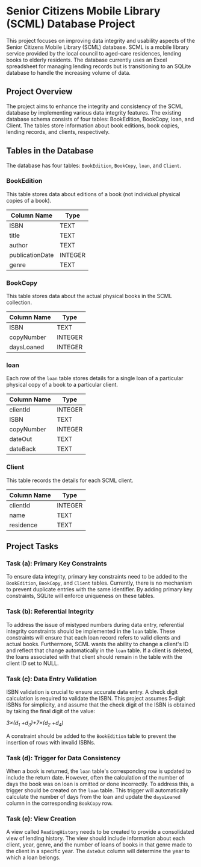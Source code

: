 # Senior Citizens Mobile Library (SCML) Database Project

This project focuses on improving data integrity and usability aspects of the Senior Citizens Mobile Library (SCML) database. SCML is a mobile library service provided by the local council to aged-care residences, lending books to elderly residents. The database currently uses an Excel spreadsheet for managing lending records but is transitioning to an SQLite database to handle the increasing volume of data.

## Project Overview

The project aims to enhance the integrity and consistency of the SCML database by implementing various data integrity features. The existing database schema consists of four tables: BookEdition, BookCopy, loan, and Client. The tables store information about book editions, book copies, lending records, and clients, respectively.

## Tables in the Database

The database has four tables: `BookEdition`, `BookCopy`, `loan`, and `Client`.

### BookEdition

This table stores data about editions of a book (not individual physical copies of a book).

| Column Name     | Type    |
| --------------- | ------- |
| ISBN            | TEXT    |
| title           | TEXT    |
| author          | TEXT    |
| publicationDate | INTEGER |
| genre           | TEXT    |

### BookCopy

This table stores data about the actual physical books in the SCML collection.

| Column Name | Type    |
| ----------- | ------- |
| ISBN        | TEXT    |
| copyNumber  | INTEGER |
| daysLoaned  | INTEGER |

### loan

Each row of the `loan` table stores details for a single loan of a particular physical copy of a book to a particular client.

| Column Name | Type   |
| ----------- | ------ |
| clientId    | INTEGER |
| ISBN        | TEXT   |
| copyNumber  | INTEGER |
| dateOut     | TEXT   |
| dateBack    | TEXT   |

### Client

This table records the details for each SCML client.

| Column Name | Type   |
| ----------- | ------ |
| clientId    | INTEGER |
| name        | TEXT   |
| residence   | TEXT   |

## Project Tasks

### Task (a): Primary Key Constraints

To ensure data integrity, primary key constraints need to be added to the `BookEdition`, `BookCopy`, and `Client` tables. Currently, there is no mechanism to prevent duplicate entries with the same identifier. By adding primary key constraints, SQLite will enforce uniqueness on these tables.

### Task (b): Referential Integrity

To address the issue of mistyped numbers during data entry, referential integrity constraints should be implemented in the `loan` table. These constraints will ensure that each loan record refers to valid clients and actual books. Furthermore, SCML wants the ability to change a client's ID and reflect that change automatically in the `loan` table. If a client is deleted, the loans associated with that client should remain in the table with the client ID set to NULL.

### Task (c): Data Entry Validation

ISBN validation is crucial to ensure accurate data entry. A check digit calculation is required to validate the ISBN. This project assumes 5-digit ISBNs for simplicity, and assume that the check digit of the ISBN is obtained by taking the final digit of the value: 

_3×(d<sub>1</sub> +d<sub>3</sub>)+7×(d<sub>2</sub> +d<sub>4</sub>)_

A constraint should be added to the `BookEdition` table to prevent the insertion of rows with invalid ISBNs.

### Task (d): Trigger for Data Consistency

When a book is returned, the `loan` table's corresponding row is updated to include the return date. However, often the calculation of the number of days the book was on loan is omitted or done incorrectly. To address this, a trigger should be created on the `loan` table. This trigger will automatically calculate the number of days from the loan and update the `daysLoaned` column in the corresponding `BookCopy` row.

### Task (e): View Creation

A view called `ReadingHistory` needs to be created to provide a consolidated view of lending history. The view should include information about each client, year, genre, and the number of loans of books in that genre made to the client in a specific year. The `dateOut` column will determine the year to which a loan belongs.

